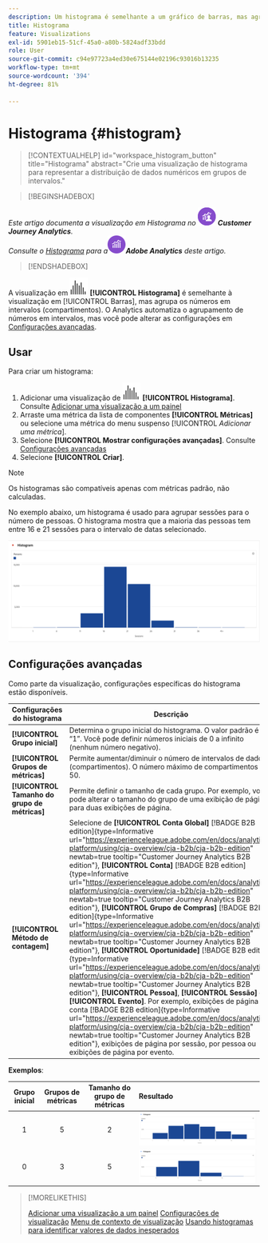 ```yaml
---
description: Um histograma é semelhante a um gráfico de barras, mas agrupa os números em intervalos (grupos).
title: Histograma
feature: Visualizations
exl-id: 5901eb15-51cf-45a0-a80b-5824adf33bdd
role: User
source-git-commit: c94e97723a4ed30e675144e02196c93016b13235
workflow-type: tm+mt
source-wordcount: '394'
ht-degree: 81%

---
```


# Histograma {#histogram}

<!-- markdownlint-disable MD034 -->

>[!CONTEXTUALHELP]
>id="workspace_histogram_button"
>title="Histograma"
>abstract="Crie uma visualização de histograma para representar a distribuição de dados numéricos em grupos de intervalos."

<!-- markdownlint-enable MD034 -->


>[!BEGINSHADEBOX]

_Este artigo documenta a visualização em Histograma no_ ![Customer Journey Analytics](/help/assets/icons/CustomerJourneyAnalytics.svg) _**Customer Journey Analytics**._<br/>_Consulte o [Histograma](https://experienceleague.adobe.com/en/docs/analytics/analyze/analysis-workspace/visualizations/histogram) para a_![versão do Adobe Analytics](/help/assets/icons/AdobeAnalytics.svg)_**Adobe Analytics** deste artigo._

>[!ENDSHADEBOX]


A visualização em ![Histograma ](/help/assets/icons/Histogram.svg) **[!UICONTROL Histograma]** é semelhante à visualização em [!UICONTROL Barras], mas agrupa os números em intervalos (compartimentos). O Analytics automatiza o agrupamento de números em intervalos, mas você pode alterar as configurações em [Configurações avançadas](#advanced-settings).

## Usar

Para criar um histograma:

1. Adicionar uma visualização de ![Histograma](/help/assets/icons/Histogram.svg) **[!UICONTROL Histograma]**. Consulte [Adicionar uma visualização a um painel](freeform-analysis-visualizations.md#add-visualizations-to-a-panel)
1. Arraste uma métrica da lista de componentes **[!UICONTROL Métricas]** ou selecione uma métrica do menu suspenso [!UICONTROL *Adicionar uma métrica*].
1. Selecione **[!UICONTROL Mostrar configurações avançadas]**. Consulte [Configurações avançadas](#advanced-settings)
1. Selecione **[!UICONTROL Criar]**.

>[!NOTE]
>
>Os histogramas são compatíveis apenas com métricas padrão, não calculadas.

No exemplo abaixo, um histograma é usado para agrupar sessões para o número de pessoas. O histograma mostra que a maioria das pessoas tem entre 16 e 21 sessões para o intervalo de datas selecionado.

![Histograma](assets/histogram.png)

## Configurações avançadas

Como parte da visualização, configurações específicas do histograma estão disponíveis.

| Configurações do histograma | Descrição |
|---|---|
| **[!UICONTROL Grupo inicial]** | Determina o grupo inicial do histograma. O valor padrão é “1”. Você pode definir números iniciais de 0 a infinito (nenhum número negativo). |
| **[!UICONTROL Grupos de métricas]** | Permite aumentar/diminuir o número de intervalos de dados (compartimentos). O número máximo de compartimentos é 50. |
| **[!UICONTROL Tamanho do grupo de métricas]** | Permite definir o tamanho de cada grupo. Por exemplo, você pode alterar o tamanho do grupo de uma exibição de página para duas exibições de página. |
| **[!UICONTROL Método de contagem]** | Selecione de **[!UICONTROL Conta Global]** [!BADGE B2B edition]{type=Informative url="https://experienceleague.adobe.com/en/docs/analytics-platform/using/cja-overview/cja-b2b/cja-b2b-edition" newtab=true tooltip="Customer Journey Analytics B2B edition"}, **[!UICONTROL Conta]** [!BADGE B2B edition]{type=Informative url="https://experienceleague.adobe.com/en/docs/analytics-platform/using/cja-overview/cja-b2b/cja-b2b-edition" newtab=true tooltip="Customer Journey Analytics B2B edition"}, **[!UICONTROL Grupo de Compras]** [!BADGE B2B edition]{type=Informative url="https://experienceleague.adobe.com/en/docs/analytics-platform/using/cja-overview/cja-b2b/cja-b2b-edition" newtab=true tooltip="Customer Journey Analytics B2B edition"}, **[!UICONTROL Oportunidade]** [!BADGE B2B edition]{type=Informative url="https://experienceleague.adobe.com/en/docs/analytics-platform/using/cja-overview/cja-b2b/cja-b2b-edition" newtab=true tooltip="Customer Journey Analytics B2B edition"}, **[!UICONTROL Pessoa]**, **[!UICONTROL Sessão]** ou **[!UICONTROL Evento]**. Por exemplo, exibições de página por conta [!BADGE B2B edition]{type=Informative url="https://experienceleague.adobe.com/en/docs/analytics-platform/using/cja-overview/cja-b2b/cja-b2b-edition" newtab=true tooltip="Customer Journey Analytics B2B edition"}, exibições de página por sessão, por pessoa ou exibições de página por evento. |

<!--Russ or Meike - Check Hit Type link above. -->

**Exemplos**:

| Grupo inicial | Grupos de métricas | Tamanho do grupo de métricas | Resultado |
|:----:|:--:|:--:|:--|
| 1 | 5 | 2 | ![Histograma, compartimento inicial 1, compartimentos de métrica 5, tamanho do compartimento de métrica 2](assets/histogram-1-5-2.png) |
| 0 | 3 | 5 | ![Histograma, compartimento inicial 0, compartimentos de métrica 3, tamanho do compartimento de métrica 5](assets/histogram-0-3-5.png) |

>[!MORELIKETHIS]
>
>[Adicionar uma visualização a um painel](/help/analysis-workspace/visualizations/freeform-analysis-visualizations.md#add-visualizations-to-a-panel)
>[Configurações de visualização](/help/analysis-workspace/visualizations/freeform-analysis-visualizations.md#settings)
>[Menu de contexto de visualização](/help/analysis-workspace/visualizations/freeform-analysis-visualizations.md#context-menu)
>[Usando histogramas para identificar valores de dados inesperados](https://experienceleaguecommunities.adobe.com/t5/adobe-analytics-blogs/using-histograms-to-identify-unexpected-data-values/ba-p/596168)

